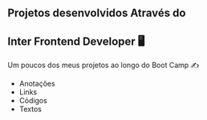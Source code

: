 ## Projetos desenvolvidos Através do 

## Inter Frontend Developer :desktop_computer:

Um poucos dos meus projetos ao longo do Boot Camp :writing_hand:  

- Anotações
- Links
- Códigos 
- Textos 